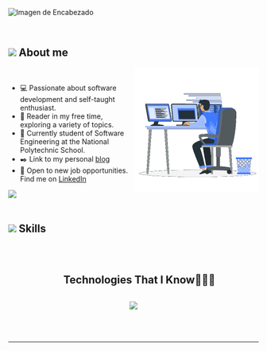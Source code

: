 ![Imagen de Encabezado](https://i.ibb.co/QKKBzQV/Logo.png)

</p>
<br>
	
## <picture><img src ="https://pin.it/2ihwosZAO/" width = 50px></picture> **About me**

<picture> <img align="right" src="https://github.com/0xAbdulKhalid/0xAbdulKhalid/raw/main/assets/mdImages/Right_Side.gif" width = 250px></picture>

<br>

- 💻 Passionate about software development and self-taught enthusiast.
- 📖 Reader in my free time, exploring a variety of topics.
- 🦉 Currently student of Software Engineering at the National Polytechnic School.
- ✒️ Link to my personal [blog](https://fernando-huilca.blogspot.com)
- 💭 Open to new job opportunities. Find me on [LinkedIn](https://www.linkedin.com/in/fernando-huilca-a3160826a/)

<img src="https://user-images.githubusercontent.com/73097560/115834477-dbab4500-a447-11eb-908a-139a6edaec5c.gif"><br><br>

## <img src="https://media2.giphy.com/media/QssGEmpkyEOhBCb7e1/giphy.gif?cid=ecf05e47a0n3gi1bfqntqmob8g9aid1oyj2wr3ds3mg700bl&rid=giphy.gif" width ="25"><b> Skills</b>
<br>

</p>        
<!--- stats (end) -->


<!--h1 without bottom border-->
<div id="user-content-toc">
  <ul align="center">
    <summary><h2 style="display: inline-block">Technologies That I Know👨🏻‍💻</h2></summary>
  </ul>
</div>
<!--tech stack icons-->
<p align="center">
  <a href="https://skillicons.dev">
    <img src="https://skillicons.dev/icons?i=c,cpp,java,github,gmail,arduino,linkedin,matlab,notion,r,git,vscode,visualstudio,idea,instagram,blender,discord,html,css,js,py&perline=14" />
  </a>
</p>

<br>
<br>

-----

<br>


